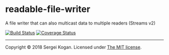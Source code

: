 # readable-file-writer

A file writer that can also multicast data to multiple readers (Streams v2)

[![Build Status](https://travis-ci.org/sekogan/readable-file-writer.svg?branch=master)](https://travis-ci.org/sekogan/readable-file-writer) [![Coverage Status](https://coveralls.io/repos/github/sekogan/readable-file-writer/badge.svg?branch=master)](https://coveralls.io/github/sekogan/readable-file-writer?branch=master)

---

Copyright &copy; 2018 Sergei Kogan.
Licensed under [The MIT license](LICENSE).
